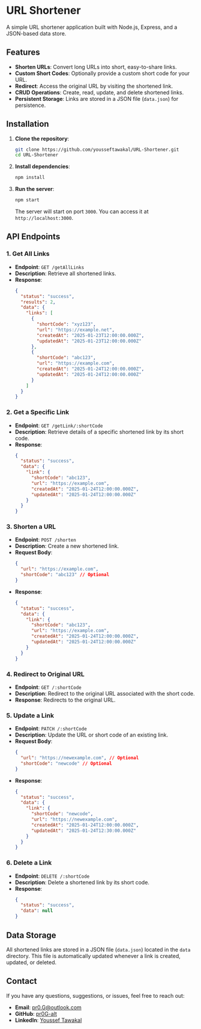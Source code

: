 # URL Shortener

A simple URL shortener application built with Node.js, Express, and a JSON-based data store.

## Features

- **Shorten URLs**: Convert long URLs into short, easy-to-share links.
- **Custom Short Codes**: Optionally provide a custom short code for your URL.
- **Redirect**: Access the original URL by visiting the shortened link.
- **CRUD Operations**: Create, read, update, and delete shortened links.
- **Persistent Storage**: Links are stored in a JSON file (`data.json`) for persistence.

## Installation

1. **Clone the repository**:

   ```bash
   git clone https://github.com/yousseftawakal/URL-Shortener.git
   cd URL-Shortener
   ```

2. **Install dependencies**:

   ```bash
   npm install
   ```

3. **Run the server**:

   ```bash
   npm start
   ```

   The server will start on port `3000`. You can access it at `http://localhost:3000`.

## API Endpoints

### 1. **Get All Links**

- **Endpoint**: `GET /getAllLinks`
- **Description**: Retrieve all shortened links.
- **Response**:
  ```json
  {
    "status": "success",
    "results": 2,
    "data": {
      "links": [
        {
          "shortCode": "xyz123",
          "url": "https://example.net",
          "createdAt": "2025-01-23T12:00:00.000Z",
          "updatedAt": "2025-01-23T12:00:00.000Z"
        },
        {
          "shortCode": "abc123",
          "url": "https://example.com",
          "createdAt": "2025-01-24T12:00:00.000Z",
          "updatedAt": "2025-01-24T12:00:00.000Z"
        }
      ]
    }
  }
  ```

### 2. **Get a Specific Link**

- **Endpoint**: `GET /getLink/:shortCode`
- **Description**: Retrieve details of a specific shortened link by its short code.
- **Response**:
  ```json
  {
    "status": "success",
    "data": {
      "link": {
        "shortCode": "abc123",
        "url": "https://example.com",
        "createdAt": "2025-01-24T12:00:00.000Z",
        "updatedAt": "2025-01-24T12:00:00.000Z"
      }
    }
  }
  ```

### 3. **Shorten a URL**

- **Endpoint**: `POST /shorten`
- **Description**: Create a new shortened link.
- **Request Body**:
  ```json
  {
    "url": "https://example.com",
    "shortCode": "abc123" // Optional
  }
  ```
- **Response**:
  ```json
  {
    "status": "success",
    "data": {
      "link": {
        "shortCode": "abc123",
        "url": "https://example.com",
        "createdAt": "2025-01-24T12:00:00.000Z",
        "updatedAt": "2025-01-24T12:00:00.000Z"
      }
    }
  }
  ```

### 4. **Redirect to Original URL**

- **Endpoint**: `GET /:shortCode`
- **Description**: Redirect to the original URL associated with the short code.
- **Response**: Redirects to the original URL.

### 5. **Update a Link**

- **Endpoint**: `PATCH /:shortCode`
- **Description**: Update the URL or short code of an existing link.
- **Request Body**:
  ```json
  {
    "url": "https://newexample.com", // Optional
    "shortCode": "newcode" // Optional
  }
  ```
- **Response**:
  ```json
  {
    "status": "success",
    "data": {
      "link": {
        "shortCode": "newcode",
        "url": "https://newexample.com",
        "createdAt": "2025-01-24T12:00:00.000Z",
        "updatedAt": "2025-01-24T12:30:00.000Z"
      }
    }
  }
  ```

### 6. **Delete a Link**

- **Endpoint**: `DELETE /:shortCode`
- **Description**: Delete a shortened link by its short code.
- **Response**:
  ```json
  {
    "status": "success",
    "data": null
  }
  ```

## Data Storage

All shortened links are stored in a JSON file (`data.json`) located in the `data` directory. This file is automatically updated whenever a link is created, updated, or deleted.

## Contact

If you have any questions, suggestions, or issues, feel free to reach out:

- **Email**: pr0.G@outlook.com
- **GitHub**: [pr0G-alt](https://github.com/yousseftawakal)
- **LinkedIn**: [Youssef Tawakal](https://www.linkedin.com/in/yousseftawakal/)
